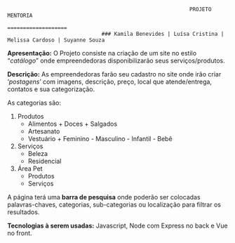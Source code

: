                                                               PROJETO MENTORIA
                                                             ===================
                                  ### Kamila Benevides | Luísa Cristina | Melissa Cardoso | Suyanne Souza
 
**Apresentação:** O Projeto consiste na criação de um site no estilo “*catálogo*” 
onde empreendedoras disponibilizarão seus serviços/produtos. 

**Descrição:** As empreendedoras farão seu cadastro no site onde irão criar 
‘*postagens*’ com imagens, descrição, preço, local que atende/entrega, contatos 
e sua categorização.

 As categorias são:
1. Produtos
      - Alimentos
                + Doces
                + Salgados
      - Artesanato
      - Vestuário
                + Feminino
                - Masculino
                - Infantil
                - Bebê
2. Serviços
      - Beleza
      - Residencial
3. Área Pet
      - Produtos
      - Serviços

A página terá uma **barra de pesquisa** onde poderão ser colocadas palavras-chaves, categorias, sub-categorias ou localização para filtrar os resultados.

**Tecnologias à serem usadas:** Javascript, Node com Express no back e Vue no front.
